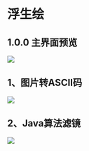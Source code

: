 # 浮生绘 #
## 1.0.0 主界面预览 ##
![](https://i.imgur.com/lN30i7N.jpg)
## 1、图片转ASCII码 ##
![](https://i.imgur.com/uB4X2ZN.jpg)
## 2、Java算法滤镜 ##
![](https://i.imgur.com/zYlHDoX.jpg)